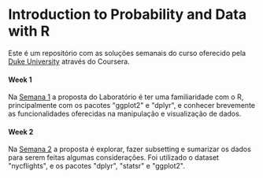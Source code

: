# Introduction to Probability and Data with R

Este é um repositório com as soluções semanais do curso oferecido pela [Duke University](https://www.coursera.org/learn/probability-intro?specialization=statistics) através do Coursera.

#### Week 1
Na [Semana 1](https://github.com/avmachado/probability-with-R/tree/main/Week1) a proposta do Laboratório é ter uma familiaridade com o R, principalmente com os pacotes "ggplot2" e "dplyr", e conhecer brevemente as funcionalidades oferecidas na manipulação e visualização de dados.

#### Week 2
Na [Semana 2](https://github.com/avmachado/probability-with-R/tree/main/Week2) a proposta é explorar, fazer subsetting e sumarizar os dados para serem feitas algumas considerações. Foi utilizado o dataset "nycflights", e os pacotes "dplyr", "statsr" e "ggplot2".
